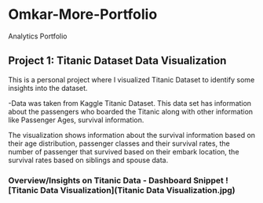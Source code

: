 # Omkar-More-Portfolio
Analytics Portfolio

## Project 1: Titanic Dataset Data Visualization
This is a personal project where I visualized Titanic Dataset to identify some insights into the dataset.

-Data was taken from Kaggle Titanic Dataset.
This data set has information about the passengers who boarded the Titanic along with other information like Passenger Ages, survival information.

The visualization shows information about the survival information based on their age distribution, passenger classes and their survival rates, the number of passenger that survived based on their embark location, the survival rates based on siblings and spouse data.

### Overview/Insights on Titanic Data - Dashboard Snippet ![Titanic Data Visualization](Titanic Data Visualization.jpg)
